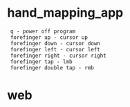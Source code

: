 # hand_mapping_app
     q - power off program
     forefinger up - cursor up
     forefinger down - cursor down
     forefinger left - cursor left
     forefinger right - cursor right
     forefinger tap - lmb
     forefinger double tap - rmb
# web
